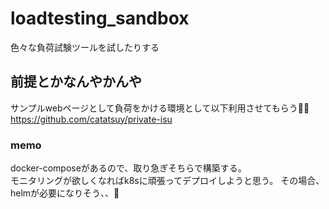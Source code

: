 # loadtesting_sandbox
色々な負荷試験ツールを試したりする

## 前提とかなんやかんや

サンプルwebページとして負荷をかける環境として以下利用させてもらう🙇‍♂️  
<https://github.com/catatsuy/private-isu>

### memo
docker-composeがあるので、取り急ぎそちらで構築する。  
モニタリングが欲しくなればk8sに頑張ってデプロイしようと思う。
その場合、helmが必要になりそう、、🤔
